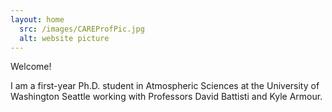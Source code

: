 ```yaml
---
layout: home
  src: /images/CAREProfPic.jpg
  alt: website picture
---
```


<p>
  Welcome! 

  I am a first-year Ph.D. student in Atmospheric Sciences at the University of Washington Seattle 
  working with Professors David Battisti and Kyle Armour.
</p>